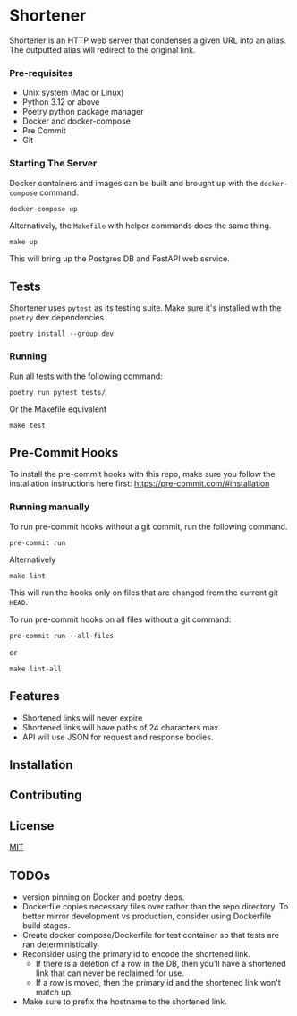 # Shortener

Shortener is an HTTP web server that condenses a given URL into an alias. The outputted alias will redirect to the
original link.

### Pre-requisites

- Unix system (Mac or Linux)
- Python 3.12 or above
- Poetry python package manager
- Docker and docker-compose
- Pre Commit
- Git

### Starting The Server

Docker containers and images can be built and brought up with the `docker-compose` command.

```shell
docker-compose up
```

Alternatively, the `Makefile` with helper commands does the same thing.

```shell
make up
```

This will bring up the Postgres DB and FastAPI web service.

## Tests

Shortener uses `pytest` as its testing suite. Make sure it's installed with the `poetry` dev dependencies.

```shell
poetry install --group dev
```

### Running

Run all tests with the following command:

```shell
poetry run pytest tests/
```

Or the Makefile equivalent

```shell
make test
```

## Pre-Commit Hooks

To install the pre-commit hooks with this repo, make sure you follow the installation instructions here first:
https://pre-commit.com/#installation

### Running manually

To run pre-commit hooks without a git commit, run the following command.

```shell
pre-commit run
```

Alternatively

```shell
make lint
```

This will run the hooks only on files that are changed from the current git `HEAD`.

To run pre-commit hooks on all files without a git command:

```shell
pre-commit run --all-files
```

or

```shell
make lint-all
```


## Features

- Shortened links will never expire
- Shortened links will have paths of 24 characters max.
- API will use JSON for request and response bodies.

## Installation



## Contributing


## License

[MIT](https://choosealicense.com/licenses/mit/)


## TODOs

- version pinning on Docker and poetry deps.
- Dockerfile copies necessary files over rather than the repo directory. To better mirror development vs production,
  consider using Dockerfile build stages.
- Create docker compose/Dockerfile for test container so that tests are ran deterministically.
- Reconsider using the primary id to encode the shortened link.
  - If there is a deletion of a row in the DB, then you'll have a shortened link that can never be reclaimed for use.
  - If a row is moved, then the primary id and the shortened link won't match up.
- Make sure to prefix the hostname to the shortened link.
